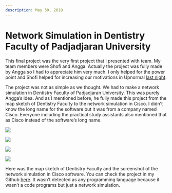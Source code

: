 ```yaml
---
description: May 30, 2018
---
```


# Network Simulation in Dentistry Faculty of Padjadjaran University

This final project was the very first project that I presented with team. My team members were Shofi and Angga. Actually the project was fully made by Angga so I had to appreciate him very much. I only helped for the power point and Shofi helped for increasing our motivations in Upnormal [last night](food-greater-than-project.md).

The project was not as simple as we thought. We had to make a network simulation in Dentistry Faculty of Padjadjaran University. This was purely Angga’s idea. And as I mentioned before, he fully made this project from the map sketch of Dentistry Faculty to the network simulation in Cisco. I didn’t know the long name for the software but it was from a company named Cisco. Everyone including the practical study assistants also mentioned that as Cisco instead of the software’s long name.

![](https://sites.unpad.ac.id/realicejoanne/wp-content/uploads/sites/21214/2018/05/FKG1-1024x794.png)

![](https://sites.unpad.ac.id/realicejoanne/wp-content/uploads/sites/21214/2018/05/FKG2-1024x794.png)

![](https://sites.unpad.ac.id/realicejoanne/wp-content/uploads/sites/21214/2018/05/messageImage\_1527639129775.jpg)

![](https://sites.unpad.ac.id/realicejoanne/wp-content/uploads/sites/21214/2018/05/messageImage\_1527639083978-1024x389.jpg)

Here was the map sketch of Dentistry Faculty and the screenshot of the network simulation in Cisco software. You can check the project in my Github [here](https://github.com/realicejoanne/jarkom-project). It wasn’t detected as any programming language because it wasn’t a code programs but just a network simulation.
